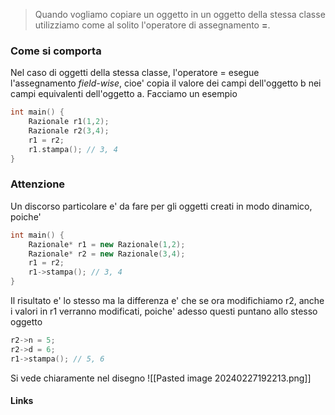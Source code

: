 >Quando vogliamo copiare un oggetto in un oggetto della stessa classe utilizziamo come al solito l'operatore di assegnamento **=**.

### Come si comporta
Nel caso di oggetti della stessa classe, l'operatore = esegue l'assegnamento *field-wise*, cioe' copia il valore dei campi dell'oggetto b nei campi equivalenti dell'oggetto a.
Facciamo un esempio
```cpp
int main() {
	Razionale r1(1,2);
	Razionale r2(3,4);
	r1 = r2;
	r1.stampa(); // 3, 4
}
```

### Attenzione
Un discorso particolare e' da fare per gli oggetti creati in modo dinamico, poiche'
```cpp
int main() {
	Razionale* r1 = new Razionale(1,2);
	Razionale* r2 = new Razionale(3,4);
	r1 = r2;
	r1->stampa(); // 3, 4
}
```
Il risultato e' lo stesso ma la differenza e' che se ora modifichiamo r2, anche i valori in r1 verranno modificati, poiche' adesso questi puntano allo stesso oggetto
```cpp
r2->n = 5;
r2->d = 6;
r1->stampa(); // 5, 6
```
Si vede chiaramente nel disegno
![[Pasted image 20240227192213.png]]

#### Links
